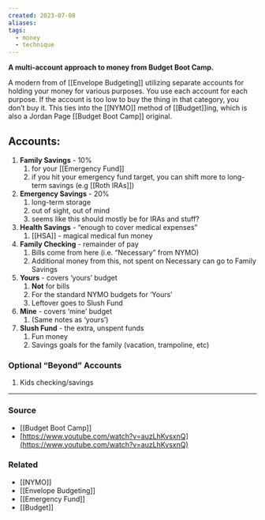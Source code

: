 ```yaml
---
created: 2023-07-08
aliases: 
tags:
  - money
  - technique
---
```

**A multi-account approach to money from Budget Boot Camp.**

A modern from of [[Envelope Budgeting]] utilizing separate accounts for holding your money for various purposes. You use each account for each purpose. If the account is too low to buy the thing in that category, you don’t buy it. This ties into the [[NYMO]] method of [[Budget]]ing, which is also a Jordan Page [[Budget Boot Camp]] original.

## Accounts:

1. **Family Savings** - 10%
    1. for your [[Emergency Fund]]
    2. if you hit your emergency fund target, you can shift more to long-term savings (e.g [[Roth IRAs]])
2. **Emergency Savings** - 20%
    1. long-term storage
    2. out of sight, out of mind
    3. seems like this should mostly be for IRAs and stuff?
3. **Health Savings** - “enough to cover medical expenses”
    1. [[HSA]] - magical medical fun money
4. **Family Checking** - remainder of pay
    1. Bills come from here (i.e. “Necessary” from NYMO)
    2. Additional money from this, not spent on Necessary can go to Family Savings
5. **Yours** - covers ‘yours’ budget
    1. **Not** for bills
    2. For the standard NYMO budgets for ‘Yours’
    3. Leftover goes to Slush Fund
6. **Mine** - covers ‘mine’ budget
    1. (Same notes as ‘yours’)
7. **Slush Fund** - the extra, unspent funds
    1. Fun money
    2. Savings goals for the family (vacation, trampoline, etc)

### Optional “Beyond” Accounts
1. Kids checking/savings
---

### Source
- [[Budget Boot Camp]]
- [https://www.youtube.com/watch?v=auzLhKvsxnQ](https://www.youtube.com/watch?v=auzLhKvsxnQ)

### Related
- [[NYMO]] 
- [[Envelope Budgeting]] 
- [[Emergency Fund]] 
- [[Budget]]